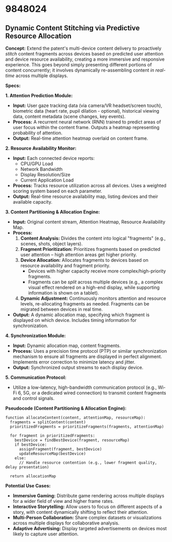 # 9848024

## Dynamic Content Stitching via Predictive Resource Allocation

**Concept:** Extend the patent's multi-device content delivery to proactively *stitch* content fragments across devices based on predicted user attention and device resource availability, creating a more immersive and responsive experience. This goes beyond simply presenting different portions of content concurrently; it involves dynamically re-assembling content *in real-time* across multiple displays.

**Specs:**

**1. Attention Prediction Module:**

*   **Input:** User gaze tracking data (via camera/VR headset/screen touch), biometric data (heart rate, pupil dilation - optional), historical viewing data, content metadata (scene changes, key events).
*   **Process:**  A recurrent neural network (RNN) trained to predict areas of user focus within the content frame. Outputs a heatmap representing probability of attention.
*   **Output:**  Real-time attention heatmap overlaid on content frame.

**2. Resource Availability Monitor:**

*   **Input:**  Each connected device reports:
    *   CPU/GPU Load
    *   Network Bandwidth
    *   Display Resolution/Size
    *   Current Application Load
*   **Process:**  Tracks resource utilization across all devices.  Uses a weighted scoring system based on each parameter.
*   **Output:**  Real-time resource availability map, listing devices and their available capacity.

**3. Content Partitioning & Allocation Engine:**

*   **Input:** Original content stream, Attention Heatmap, Resource Availability Map.
*   **Process:**
    1.  **Content Analysis:**  Divides the content into logical "fragments" (e.g., scenes, shots, object layers).
    2.  **Fragment Prioritization:**  Prioritizes fragments based on predicted user attention – high attention areas get higher priority.
    3.  **Device Allocation:**  Allocates fragments to devices based on resource availability and fragment priority.  
        *   Devices with higher capacity receive more complex/high-priority fragments.
        *   Fragments can be *split* across multiple devices (e.g., a complex visual effect rendered on a high-end display, while supporting information is shown on a tablet).
    4.  **Dynamic Adjustment:** Continuously monitors attention and resource levels, re-allocating fragments as needed. Fragments can be migrated between devices in real time.
*   **Output:**  A dynamic allocation map, specifying which fragment is displayed on which device.  Includes timing information for synchronization.

**4. Synchronization Module:**

*   **Input:**  Dynamic allocation map, content fragments.
*   **Process:**  Uses a precision time protocol (PTP) or similar synchronization mechanism to ensure all fragments are displayed in perfect alignment.  Implements error correction to minimize latency and jitter.
*   **Output:**  Synchronized output streams to each display device.

**5. Communication Protocol:**

*   Utilize a low-latency, high-bandwidth communication protocol (e.g., Wi-Fi 6, 5G, or a dedicated wired connection) to transmit content fragments and control signals.

**Pseudocode (Content Partitioning & Allocation Engine):**

```
function allocateContent(content, attentionMap, resourceMap):
  fragments = splitContent(content)
  prioritizedFragments = prioritizeFragments(fragments, attentionMap)

  for fragment in prioritizedFragments:
    bestDevice = findBestDevice(fragment, resourceMap)
    if bestDevice:
      assignFragment(fragment, bestDevice)
      updateResourceMap(bestDevice)
    else:
      // Handle resource contention (e.g., lower fragment quality, delay presentation)

  return allocationMap
```

**Potential Use Cases:**

*   **Immersive Gaming:** Distribute game rendering across multiple displays for a wider field of view and higher frame rates.
*   **Interactive Storytelling:**  Allow users to focus on different aspects of a story, with content dynamically shifting to reflect their attention.
*   **Multi-Person Collaboration:**  Share complex datasets or visualizations across multiple displays for collaborative analysis.
*   **Adaptive Advertising:** Display targeted advertisements on devices most likely to capture user attention.